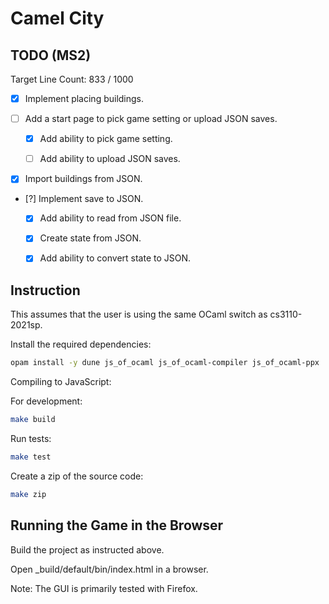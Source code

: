 # Camel City

## TODO (MS2)

Target Line Count: 833 / 1000

- [x] Implement placing buildings.

- [ ] Add a start page to pick game setting or upload JSON saves.

  - [x] Add ability to pick game setting.

  - [ ] Add ability to upload JSON saves.

- [x] Import buildings from JSON.

- [?] Implement save to JSON.

  - [x] Add ability to read from JSON file.

  - [x] Create state from JSON.

  - [x] Add ability to convert state to JSON.

## Instruction

This assumes that the user is using the same OCaml switch as cs3110-2021sp.

Install the required dependencies:

```bash
opam install -y dune js_of_ocaml js_of_ocaml-compiler js_of_ocaml-ppx
```
  
Compiling to JavaScript:

For development: 

```bash
make build
```

Run tests:

```bash
make test
```

Create a zip of the source code:

```bash
make zip
```

## Running the Game in the Browser

Build the project as instructed above.

Open _build/default/bin/index.html in a browser.

Note: The GUI is primarily tested with Firefox.
